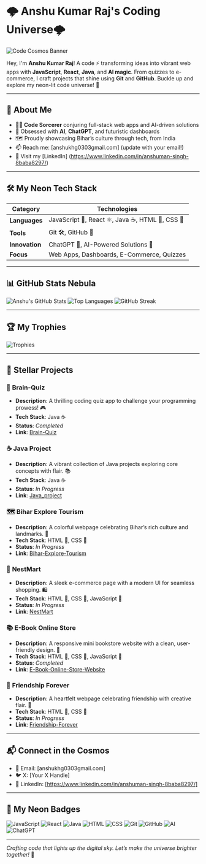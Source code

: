 # 🌩️ Anshu Kumar Raj's Coding Universe🌩️

![Code Cosmos Banner](https://media.giphy.com/media/3o7btPCcdNniyf0ArS/giphy.gif)

Hey, I'm **Anshu Kumar Raj**! A code  ⚡️ transforming ideas into vibrant web apps with **JavaScript**, **React**, **Java**, and **AI magic**. From quizzes to e-commerce, I craft projects that shine using **Git** and **GitHub**. Buckle up and explore my neon-lit code universe! 🌈

---

## 🌟 About Me

- 🧑‍💻 **Code Sorcerer** conjuring full-stack web apps and AI-driven solutions
- 🧠 Obsessed with **AI**, **ChatGPT**, and futuristic dashboards
- 🗺️ Proudly showcasing Bihar’s culture through tech, from India
- 📫 Reach me: [anshukhg0303gmail.com] (update with your email!)
- 🔗 Visit my [LinkedIn] (https://www.linkedin.com/in/anshuman-singh-8baba8297/)

---

## 🛠️ My Neon Tech Stack

| **Category**       | **Technologies**                          |
|--------------------|-------------------------------------------|
| **Languages**      | JavaScript 🌟, React ⚛️, Java ☕, HTML 🔖, CSS 🎨 |
| **Tools**          | Git 🛠️, GitHub 🐙                        |
| **Innovation**     | ChatGPT 🤖, AI-Powered Solutions 🚀       |
| **Focus**          | Web Apps, Dashboards, E-Commerce, Quizzes |

---

## 📊 GitHub Stats Nebula

![Anshu's GitHub Stats](https://github-readme-stats.vercel.app/api?username=anshukhg2003&show_icons=true&theme=radical&hide_border=true&bg_color=0d1117&title_color=00ff88&text_color=ffffff&hide=issues,prs)
![Top Languages](https://github-readme-stats.vercel.app/api/top-langs/?username=anshukhg2003&layout=compact&theme=radical&hide_border=true&bg_color=0d1117&title_color=00ff88&text_color=ffffff)
![GitHub Streak](https://github-readme-streak-stats.herokuapp.com/?user=anshukhg2003&theme=radical&hide_border=true&background=0d1117&stroke=00ff88&ring=00ff88&fire=00ff88&currStreakNum=00ff88&sideNums=00ff88&currStreakLabel=00ff88&sideLabels=00ff88&dates=00ff88)

---

## 🏆 My Trophies

![Trophies](https://github-profile-trophy.vercel.app/?username=anshukhg2003&theme=radical&no-frame=true&margin-w=15&column=3)

---

## 🚀 Stellar Projects

### 🧠 **Brain-Quiz**
- **Description**: A thrilling coding quiz app to challenge your programming prowess! 🎮
- **Tech Stack**: Java ☕
- **Status**: *Completed*
- **Link**: [Brain-Quiz](https://github.com/anshukhg2003/Brain-Quiz)

### ☕ **Java Project**
- **Description**: A vibrant collection of Java projects exploring core concepts with flair. 📚
- **Tech Stack**: Java ☕
- **Status**: *In Progress*
- **Link**: [Java_project](https://github.com/anshukhg2003/Java_project)

### 🗺️ **Bihar Explore Tourism**
- **Description**: A colorful webpage celebrating Bihar’s rich culture and landmarks. 🌄
- **Tech Stack**: HTML 🔖, CSS 🎨
- **Status**: *In Progress*
- **Link**: [Bihar-Explore-Tourism](https://github.com/anshukhg2003/Bihar-Explore-Tourism)

### 🛒 **NestMart**
- **Description**: A sleek e-commerce page with a modern UI for seamless shopping. 🛍️
- **Tech Stack**: HTML 🔖, CSS 🎨, JavaScript 🌟
- **Status**: *In Progress*
- **Link**: [NestMart](https://github.com/anshukhg2003/NestMart)

### 📚 **E-Book Online Store**
- **Description**: A responsive mini bookstore website with a clean, user-friendly design. 📖
- **Tech Stack**: HTML 🔖, CSS 🎨, JavaScript 🌟
- **Status**: *Completed*
- **Link**: [E-Book-Online-Store-Website](https://github.com/anshukhg2003/E-Book-Online-Store-Website)

### 💖 **Friendship Forever**
- **Description**: A heartfelt webpage celebrating friendship with creative flair. 💞
- **Tech Stack**: HTML 🔖, CSS 🎨
- **Status**: *In Progress*
- **Link**: [Friendship-Forever](https://github.com/anshukhg2003/Friendship-Forever)

---

## 📬 Connect in the Cosmos

- 📧 Email: [anshukhg0303gmail.com]
- 🐦 X: [Your X Handle]
- 💼 LinkedIn: [https://www.linkedin.com/in/anshuman-singh-8baba8297/]

---

## 🌌 My Neon Badges

![JavaScript](https://img.shields.io/badge/-JavaScript-F7DF1E?logo=javascript&logoColor=black&style=plastic)
![React](https://img.shields.io/badge/-React-61DAFB?logo=react&logoColor=black&style=plastic)
![Java](https://img.shields.io/badge/-Java-007396?logo=java&logoColor=white&style=plastic)
![HTML](https://img.shields.io/badge/-HTML-E34F26?logo=html5&logoColor=white&style=plastic)
![CSS](https://img.shields.io/badge/-CSS-1572B6?logo=css3&logoColor=white&style=plastic)
![Git](https://img.shields.io/badge/-Git-F05032?logo=git&logoColor=white&style=plastic)
![GitHub](https://img.shields.io/badge/-GitHub-181717?logo=github&logoColor=white&style=plastic)
![AI](https://img.shields.io/badge/-AI-FF6F61?logo=artificial-intelligence&logoColor=white&style=plastic)
![ChatGPT](https://img.shields.io/badge/-ChatGPT-74aa9c?logo=openai&logoColor=white&style=plastic)

---

*Crafting code that lights up the digital sky. Let’s make the universe brighter together!* 🌠
